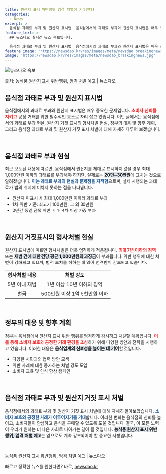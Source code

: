 ```yaml
---
title: 원산지 표시 위반행위 엄격 처벌이 기다린다!
categories:
  - News
excerpt: >
  음식점 과태료 부과 및 원산지 표시법  음식점에서의 과태료 부과와 원산지 표시법은 매우 중요한 문제입니다. …
feature_text: >
  ## 뉴스다오 실시간 뉴스 속보입니다.

  음식점 과태료 부과 및 원산지 표시법  음식점에서의 과태료 부과와 원산지 표시법은 매우 중요한 문제입니다. …
feature_image: 'https://newsdao.kr/res/images/meta/newsdao_breakingnews.jpg'
image: 'https://newsdao.kr/res/images/meta/newsdao_breakingnews.jpg'
---
```


![뉴스다오 속보](https://newsdao.kr/res/images/meta/newsdao_breakingnews.jpg)

<p>출처: <a href="https://newsdao.kr/4957" rel="dofollow">농식품 원산지 표시 위반행위, 엄격 처벌 예고</a> | 뉴스다오</p>

<h2 data-ke-size="size26">음식점 과태료 부과 및 원산지 표시법</h2>

<p data-ke-size="size16">음식점에서의 과태료 부과와 원산지 표시법은 매우 중요한 문제입니다. <b><span style="color: #ee2323;">소비자 신뢰를 지키고</span></b> 공정 거래를 위한 필수적인 요소로 자리 잡고 있습니다. 이번 글에서는 음식점에서의 과태료 부과 현실, 원산지 거짓 표시의 형사처벌 현실, 정부의 대응 및 향후 계획, 그리고 음식점 과태료 부과 및 원산지 거짓 표시 처벌에 대해 자세히 다루어 보겠습니다.</p>

<p data-ke-size="size16">&nbsp;</p>

<h2 data-ke-size="size26">음식점 과태료 부과 현실</h2>
<p data-ke-size="size16">최근 보도된 내용에 따르면, 음식점에서 원산지를 제대로 표시하지 않을 경우 최대 1,000만원 이하의 과태료를 부과해야 하지만, 실제로는 <b><span style="background-color: #21538527;">20만~30만원</span></b>에 그치는 것으로 알려졌습니다. <b><span style="color: #1a5490;">이는 과태료 부과의 현실과 문제점을 지적함</span></b>으로써, 실제 시행되는 과태료가 법의 취지에 미치지 못하는 점을 나타냅니다.</p>

<ul>
<li>원산지 미표시 시 최대 1,000만원 이하의 과태료 부과</li>
<li>1차 위반 기준: 쇠고기 100만원, 그 외 30만원</li>
<li>2년간 동일 품목 위반 시 1~4차 이상 가중 부과</li>
</ul>

<p data-ke-size="size16">&nbsp;</p>

<h2 data-ke-size="size26">원산지 거짓표시의 형사처벌 현실</h2>
<p data-ke-size="size16">원산지 표시법에 따르면 형사처벌은 더욱 엄격하게 적용됩니다. <b><span style="color: #ee2323;">최대 7년 이하의 징역</span></b> 또는 <b><span style="background-color: #21538527;">재범 건에 대한 건당 평균 1,000만원의 과징금</span></b>이 부과됩니다. 위반 행위에 대한 처벌이 강화되고 있으며, 법적 조치를 취하는 데 있어 엄격함이 강조되고 있습니다.</p>

<table>
<tr>
<td style="text-align: center; height: 17px;"><b>형사처벌 내용</b></td>
<td style="text-align: center; height: 17px;"><b>처벌 강도</b></td>
</tr>
<tr>
<td style="text-align: center; height: 17px;">5년 이내 재범</td>
<td style="text-align: center; height: 17px;">1년 이상 10년 이하의 징역</td>
</tr>
<tr>
<td style="text-align: center; height: 17px;">벌금</td>
<td style="text-align: center; height: 17px;">500만원 이상 1억 5천만원 이하</td>
</tr>
</table>

<p data-ke-size="size16">&nbsp;</p>

<h2 data-ke-size="size26">정부의 대응 및 향후 계획</h2>
<p data-ke-size="size16">정부는 음식점에서 원산지 표시 위반 행위를 엄격하게 감시하고 처벌할 계획입니다. <b><span style="color: #ee2323;">이를 통해 소비자 보호와 공정한 거래 환경을 조성</span></b>하기 위해 다양한 방안과 전략을 시행하고 있습니다. 이러한 대응은 <b><span style="background-color: #21538527;">음식업계의 신뢰성을 높이는 데 기여</span></b>할 것입니다.</p>

<ul>
<li>다양한 시민과의 협력 방안 모색</li>
<li>위반 사례에 대한 증가하는 처벌 강도 도입</li>
<li>소비자 교육 및 인식 향상 캠페인</li>
</ul>

<p data-ke-size="size16">&nbsp;</p>

<h2 data-ke-size="size26">음식점 과태료 부과 및 원산지 거짓 표시 처벌</h2>
<p data-ke-size="size16">음식점에서의 과태료 부과 및 원산지 거짓 표시 처벌에 대해 자세히 알아보았습니다. <b><span style="color: #1a5490;">소비자 보호와 공정한 거래가 이루어지기를 기대</span></b>합니다. 이러한 변화는 음식점의 신뢰를 높이고, 소비자들이 안심하고 음식을 구매할 수 있도록 도울 것입니다. 결국, 이 모든 노력이 우리가 원하는 더 나은 사회로 나아가는 길이 될 것입니다. <b><span style="background-color: #21538527;">농식품 원산지 표시 위반행위, 엄격 처벌 예고</span></b>는 앞으로도 계속 강조되어야 할 중요한 사항입니다.</p>

<p data-ke-size="size16">&nbsp;</p>

<p data-ke-size="size16"><a href="https://newsdao.kr/4957">농식품 원산지 표시 위반행위, 엄격 처벌 예고 | 뉴스다오</a></p> 

빠르고 정확한 뉴스를 원한다면? 바로, <a href="https://newsdao.kr" rel="dofollow">newsdao.kr</a>


